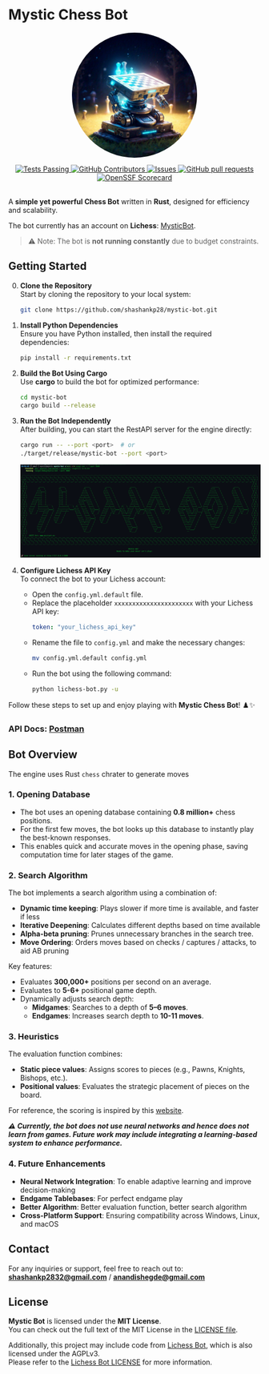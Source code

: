 # Mystic Chess Bot

<p align="center">
 <img style="border-radius: 50%" width="250px" src="./src/MetaAIGen.jpg" align="center" alt="Mystic bot (Generated By MetaAI)" />
</p>
  <p align="center">
    <a href="https://github.com/shashankp28/mystic-bot/actions">
      <img alt="Tests Passing" src="https://github.com/shashankp28/mystic-bot/actions/workflows/rust.yml/badge.svg" />
    </a>
    <a href="https://github.com/shashankp28/mystic-bot/graphs/contributors">
      <img alt="GitHub Contributors" src="https://img.shields.io/github/contributors/shashankp28/mystic-bot" />
    </a>
    <a href="https://github.com/shashankp28/mystic-bot/issues">
      <img alt="Issues" src="https://img.shields.io/github/issues/shashankp28/mystic-bot?color=0088ff" />
    </a>
    <a href="https://github.com/shashankp28/mystic-bot/pulls">
      <img alt="GitHub pull requests" src="https://img.shields.io/github/issues-pr/shashankp28/mystic-bot?color=0088ff" />
    </a>
    <a href="https://securityscorecards.dev/viewer/?uri=github.com/shashankp28/mystic-bot">
      <img alt="OpenSSF Scorecard" src="https://api.securityscorecards.dev/projects/github.com/shashankp28/mystic-bot/badge" />
    </a>
    <br />
    <br />
  </p>
</p>

A **simple yet powerful Chess Bot** written in **Rust**, designed for efficiency and scalability.

The bot currently has an account on **Lichess**: [MysticBot](https://lichess.org/@/MysticBot).

> ⚠️ Note: The bot is **not running constantly** due to budget constraints.

## Getting Started

0. **Clone the Repository**  
   Start by cloning the repository to your local system:

   ```bash
   git clone https://github.com/shashankp28/mystic-bot.git
   ```

1. **Install Python Dependencies**  
   Ensure you have Python installed, then install the required dependencies:

   ```bash
   pip install -r requirements.txt
   ```

2. **Build the Bot Using Cargo**  
   Use **cargo** to build the bot for optimized performance:

   ```bash
   cd mystic-bot
   cargo build --release
   ```

3. **Run the Bot Independently**  
   After building, you can start the RestAPI server for the engine directly:

   ```bash
   cargo run -- --port <port>  # or
   ./target/release/mystic-bot --port <port>
   ```

   ![Bot Running Example](./src/bot.png)

4. **Configure Lichess API Key**  
   To connect the bot to your Lichess account:
   - Open the `config.yml.default` file.
   - Replace the placeholder `xxxxxxxxxxxxxxxxxxxxxx` with your Lichess API key:
     ```yml
     token: "your_lichess_api_key"
     ```
   - Rename the file to `config.yml` and make the necessary changes:
     ```bash
     mv config.yml.default config.yml
     ```
   - Run the bot using the following command:
     ```bash
     python lichess-bot.py -u
     ```

Follow these steps to set up and enjoy playing with **Mystic Chess Bot**! ♟️✨

### API Docs: [Postman](https://documenter.getpostman.com/view/23661720/2sB3B7MtST)

## Bot Overview

The engine uses Rust `chess` chrater to generate moves

### 1. Opening Database

- The bot uses an opening database containing **0.8 million+** chess positions.
- For the first few moves, the bot looks up this database to instantly play the best-known responses.
- This enables quick and accurate moves in the opening phase, saving computation time for later stages of the game.

### 2. Search Algorithm

The bot implements a search algorithm using a combination of:

- **Dynamic time keeping**: Plays slower if more time is available, and faster if less
- **Iterative Deepening**: Calculates different depths based on time available
- **Alpha-beta pruning**: Prunes unnecessary branches in the search tree.
- **Move Ordering**: Orders moves based on checks / captures / attacks, to aid AB pruning

Key features:

- Evaluates **300,000+** positions per second on an average.
- Evaluates to **5-6+** positional game depth.
- Dynamically adjusts search depth:
  - **Midgames**: Searches to a depth of **5–6 moves**.
  - **Endgames**: Increases search depth to **10-11 moves**.

### 3. Heuristics

The evaluation function combines:

- **Static piece values**: Assigns scores to pieces (e.g., Pawns, Knights, Bishops, etc.).
- **Positional values**: Evaluates the strategic placement of pieces on the board.

For reference, the scoring is inspired by this [website](https://www.chessprogramming.org/Piece-Square_Tables).

**_⚠️ Currently, the bot does not use neural networks and hence does not learn from games. Future work may include integrating a learning-based system to enhance performance._**

### 4. Future Enhancements

- **Neural Network Integration**: To enable adaptive learning and improve decision-making
- **Endgame Tablebases**: For perfect endgame play
- **Better Algorithm**: Better evaluation function, better search algorithm
- **Cross-Platform Support**: Ensuring compatibility across Windows, Linux, and macOS

## Contact

For any inquiries or support, feel free to reach out to: **shashankp2832@gmail.com** / **anandishegde@gmail.com**

## License

**Mystic Bot** is licensed under the **MIT License**.  
You can check out the full text of the MIT License in the [LICENSE file](https://github.com/shashankp28/mystic-bot/blob/main/LICENSE).

Additionally, this project may include code from [Lichess Bot](https://github.com/lichess-bot-devs/lichess-bot), which is also licensed under the AGPLv3.  
Please refer to the [Lichess Bot LICENSE](https://github.com/lichess-bot-devs/lichess-bot/blob/master/LICENSE) for more information.
